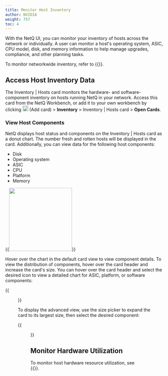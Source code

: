 ```yaml
---
title: Monitor Host Inventory
author: NVIDIA
weight: 757
toc: 4
---
```


With the NetQ UI, you can monitor your inventory of hosts across the network or individually. A user can monitor a host's operating system, ASIC, CPU model, disk, and memory information to help manage upgrades, compliance, and other planning tasks.


To monitor networkwide inventory, refer to {{<link title="Monitor Networkwide Inventory">}}.

## Access Host Inventory Data

The Inventory | Hosts card monitors the hardware- and software-component inventory on hosts running NetQ in your network. Access this card from the NetQ Workbench, or add it to your own workbench by clicking <img src="https://icons.cumulusnetworks.com/44-Entertainment-Events-Hobbies/02-Card-Games/card-game-diamond.svg" height="18" width="18"/> (Add card) > **Inventory**  > Inventory | Hosts card > **Open Cards**.

### View Host Components

NetQ displays host status and components on the Inventory | Hosts card as a donut chart. The number fresh and rotten hosts will be displayed in the card. Additionally, you can view data for the following host components:

- Disk
- Operating system
- ASIC
- CPU
- Platform
- Memory

{{<img src="/images/netq/inventory-hosts-l2-42.png" width="200">}}

Hover over the chart in the default card view to view component details. To view the distribution of components, hover over the card header and increase the card's size. You can hover over the card header and select the desired icon to view a detailed chart for ASIC, platform, or software components:

{{<figure src="/images/netq/inventory-hosts-l3-42.png" width="600">}}

To display the advanced view, use the size picker to expand the card to its largest size, then select the desired component:

{{<figure src="/images/netq/inventory-hosts-l4-42.png" width="1000">}}

## Monitor Hardware Utilization

To monitor host hardware resource utilization, see {{<link title="Monitor Linux Hosts">}}.

